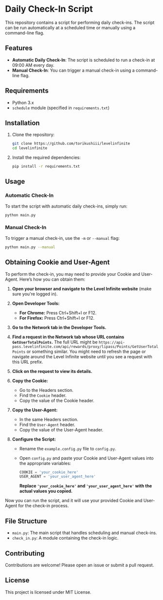 # Daily Check-In Script

This repository contains a script for performing daily check-ins. The script can be run automatically at a scheduled time or manually using a command-line flag.

## Features

- **Automatic Daily Check-In**: The script is scheduled to run a check-in at 09:00 AM every day.
- **Manual Check-In**: You can trigger a manual check-in using a command-line flag.

## Requirements

- Python 3.x
- `schedule` module (specified in `requirements.txt`)

## Installation

1. Clone the repository:
    ```sh
    git clone https://github.com/torikushiii/levelinfinite
    cd levelinfinite
    ```

2. Install the required dependencies:
    ```sh
    pip install -r requirements.txt
    ```

## Usage

### Automatic Check-In

To start the script with automatic daily check-ins, simply run:
```sh
python main.py
```

### Manual Check-In

To trigger a manual check-in, use the `-m` or `--manual` flag:
```sh
python main.py --manual
```

## Obtaining Cookie and User-Agent

To perform the check-in, you may need to provide your Cookie and User-Agent. Here’s how you can obtain them:

1. **Open your browser and navigate to the Level Infinite website** (make sure you're logged in).

2. **Open Developer Tools:**

   - **For Chrome:** Press Ctrl+Shift+I or F12.
   - **For Firefox:** Press Ctrl+Shift+I or F12.

3. **Go to the Network tab in the Developer Tools.**

4. **Find a request in the Network tab whose URL contains `GetUserTotalPoints`.** The full URL might be `https://api-pass.levelinfinite.com/api/rewards/proxy/lipass/Points/GetUserTotalPoints` or something similar. You might need to refresh the page or navigate around the Level Infinite website until you see a request with this URL prefix.

5. **Click on the request to view its details.**

6. **Copy the Cookie:**

   - Go to the Headers section.
   - Find the `Cookie` header.
   - Copy the value of the Cookie header.

7. **Copy the User-Agent:**

   - In the same Headers section.
   - Find the `User-Agent` header.
   - Copy the value of the User-Agent header.

8. **Configure the Script:**

   - Rename the `example.config.py` file to `config.py`.
   - Open `config.py` and paste your Cookie and User-Agent values into the appropriate variables:

     ```python
     COOKIE = 'your_cookie_here'
     USER_AGENT = 'your_user_agent_here'
     ```

     **Replace `'your_cookie_here'` and `'your_user_agent_here'` with the actual values you copied.**

Now you can run the script, and it will use your provided Cookie and User-Agent for the check-in process.

## File Structure

- `main.py`: The main script that handles scheduling and manual check-ins.
- `check_in.py`: A module containing the check-in logic.

## Contributing

Contributions are welcome! Please open an issue or submit a pull request.

## License

This project is licensed under MIT License.